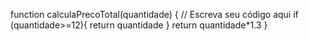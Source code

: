 function calculaPrecoTotal(quantidade) {
  // Escreva seu código aqui
  if (quantidade>=12){
    return quantidade
  }
  return quantidade*1.3
}
